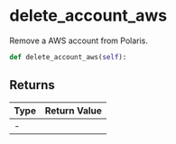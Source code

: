 # delete_account_aws

Remove a AWS account from Polaris.

```py
def delete_account_aws(self):
```



## Returns

| Type | Return Value                                                                                  |
|------|-----------------------------------------------------------------------------------------------|
| - |  |



